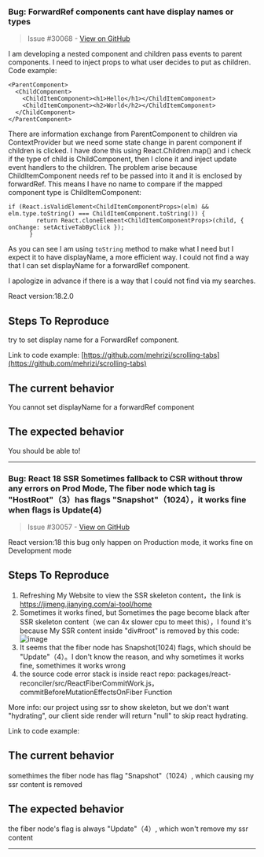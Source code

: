 ### Bug: ForwardRef components cant have display names or types

> Issue #30068 - [View on GitHub](https://github.com/facebook/react/issues/30068)

I am developing a nested component and children pass events to parent components. I need to inject props to what user decides to put as children. Code example:
```
<ParentComponent>
  <ChildComponent>
    <ChildItemComponent><h1>Hello</h1></ChildItemComponent>
    <ChildItemComponent><h2>World</h2></ChildItemComponent>
  </ChildComponent>
</ParentComponent>
```
There are information exchange from ParentComponent to children via ContextProvider but we need some state change in parent component if children is clicked. I have done this using React.Children.map() and i check if the type of child is ChildComponent, then I clone it and inject update event handlers to the children.
The problem arise because ChildItemComponent needs ref to be passed into it and it is enclosed by forwardRef. This means I have no name to compare if the mapped component type is ChildItemComponent:
```
if (React.isValidElement<ChildItemComponentProps>(elm) && elm.type.toString() === ChildItemComponent.toString()) {
        return React.cloneElement<ChildItemComponentProps>(child, { onChange: setActiveTabByClick });
      }
```
As you can see I am using `toString` method to make what I need but I expect it to have displayName, a more efficient way. I could not find a way that I can set displayName for a forwardRef component.

I apologize in advance if there is a way that I could not find via my searches.

React version:18.2.0

## Steps To Reproduce
try to set display name for a ForwardRef component.

Link to code example:
[https://github.com/mehrizi/scrolling-tabs](https://github.com/mehrizi/scrolling-tabs)

## The current behavior
You cannot set displayName for a forwardRef component

## The expected behavior
You should be able to!

---

### Bug: React 18 SSR Sometimes fallback to CSR without throw any errors on Prod Mode, The fiber node which tag is "HostRoot"（3）has flags "Snapshot"（1024），it works fine when flags is Update(4)

> Issue #30057 - [View on GitHub](https://github.com/facebook/react/issues/30057)

<!--
  Please provide a clear and concise description of what the bug is. Include
  screenshots if needed. Please test using the latest version of the relevant
  React packages to make sure your issue has not already been fixed.
-->

React version:18 
this bug only happen on Production mode, it works fine on Development mode 

## Steps To Reproduce

1. Refreshing My Website to view the SSR skeleton content，the link is https://jimeng.jianying.com/ai-tool/home
3. Sometimes it works fined, but Sometimes the page become black  after SSR skeleton content（we can 4x slower cpu to meet this），I found it's because My SSR content inside "div#root" is removed by this code:
![image](https://github.com/facebook/react/assets/22492458/e3ee2132-d190-4966-8908-9525b572c849)
4. It seems that the fiber node has Snapshot(1024) flags, which should be "Update"（4）。I don't know the reason, and why sometimes it works fine, somethimes it works wrong
5. the source code error stack is inside react repo: packages/react-reconciler/src/ReactFiberCommitWork.js，commitBeforeMutationEffectsOnFiber Function

More info: our project using ssr to show skeleton,  but we don't want "hydrating", our client side render will return "null" to skip react hydrating. 


<!--
  Your bug will get fixed much faster if we can run your code and it doesn't
  have dependencies other than React. Issues without reproduction steps or
  code examples may be immediately closed as not actionable.
-->

Link to code example:

<!--
  Please provide a CodeSandbox (https://codesandbox.io/s/new), a link to a
  repository on GitHub, or provide a minimal code example that reproduces the
  problem. You may provide a screenshot of the application if you think it is
  relevant to your bug report. Here are some tips for providing a minimal
  example: https://stackoverflow.com/help/mcve.
-->

## The current behavior
somethimes the fiber node has flag "Snapshot"（1024）, which causing my ssr content is removed

## The expected behavior
the fiber node's flag  is always "Update"（4）, which won't remove my ssr content 


---

